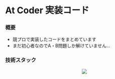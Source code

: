 # At Coder 実装コード

### 概要

- 競プロで実装したコードをまとめています
- まだ初心者なのでA・B問題しか解けていません…

### 技術スタック

<div align="center">
  <a href="https://skillicons.dev">
    <img src="https://skillicons.dev/icons?i=cpp,python,vscode,linux,bash" />
  </a>
</div>
